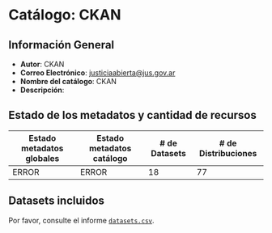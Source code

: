 
# Catálogo: CKAN

## Información General

- **Autor**: CKAN
- **Correo Electrónico**: justiciaabierta@jus.gov.ar
- **Nombre del catálogo**: CKAN
- **Descripción**:

> 

## Estado de los metadatos y cantidad de recursos

Estado metadatos globales | Estado metadatos catálogo | # de Datasets | # de Distribuciones
--------------------------|---------------------------|---------------|--------------------
ERROR | ERROR | 18 | 77

## Datasets incluidos

Por favor, consulte el informe [`datasets.csv`](datasets.csv).

